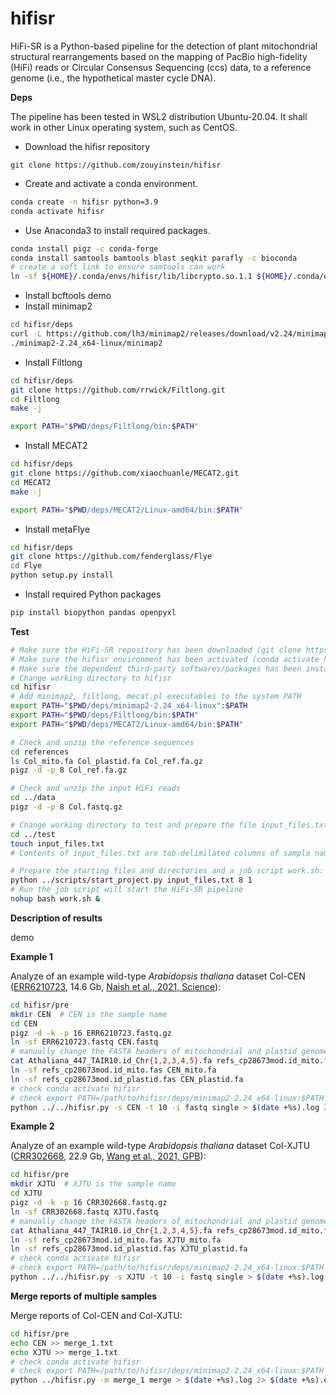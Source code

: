 # hifisr

HiFi-SR is a Python-based pipeline for the detection of plant mitochondrial structural rearrangements based on the mapping of PacBio high-fidelity (HiFi) reads or Circular Consensus Sequencing (ccs) data, to a reference genome (i.e., the hypothetical master cycle DNA).

**Deps**

The pipeline has been tested in WSL2 distribution Ubuntu-20.04. It shall work in other Linux operating system, such as CentOS.

* Download the hifisr repository

```
git clone https://github.com/zouyinstein/hifisr
```

* Create and activate a conda environment.

```bash
conda create -n hifisr python=3.9
conda activate hifisr
```

* Use Anaconda3 to install required packages.

```bash
conda install pigz -c conda-forge
conda install samtools bamtools blast seqkit parafly -c bioconda
# create a soft link to ensure samtools can work
ln -sf ${HOME}/.conda/envs/hifisr/lib/libcrypto.so.1.1 ${HOME}/.conda/envs/hifisr/lib/libcrypto.so.1.0.0  
```

* Install bcftools
  demo
* Install minimap2

```bash
cd hifisr/deps
curl -L https://github.com/lh3/minimap2/releases/download/v2.24/minimap2-2.24_x64-linux.tar.bz2 | tar -jxvf -
./minimap2-2.24_x64-linux/minimap2
```

* Install Filtlong

```bash
cd hifisr/deps
git clone https://github.com/rrwick/Filtlong.git
cd Filtlong
make -j

export PATH="$PWD/deps/Filtlong/bin:$PATH"
```

* Install MECAT2

```bash
cd hifisr/deps
git clone https://github.com/xiaochuanle/MECAT2.git
cd MECAT2
make -j

export PATH="$PWD/deps/MECAT2/Linux-amd64/bin:$PATH"
```

* Install metaFlye

```bash
cd hifisr/deps
git clone https://github.com/fenderglass/Flye
cd Flye
python setup.py install
```

* Install required Python packages

```bash
pip install biopython pandas openpyxl
```

**Test**

```bash
# Make sure the HiFi-SR repository has been downloaded (git clone https://github.com/zouyinstein/hifisr).
# Make sure the hifisr environment has been activated (conda activate hifisr).
# Make sure the dependent third-party softwares/packages has been installed.
# Change working directory to hifisr
cd hifisr
# Add minimap2, filtlong, mecat.pl executables to the system PATH
export PATH="$PWD/deps/minimap2-2.24_x64-linux":$PATH
export PATH="$PWD/deps/Filtlong/bin:$PATH"
export PATH="$PWD/deps/MECAT2/Linux-amd64/bin:$PATH"

# Check and unzip the reference sequences
cd references
ls Col_mito.fa Col_plastid.fa Col_ref.fa.gz
pigz -d -p 8 Col_ref.fa.gz

# Check and unzip the input HiFi reads
cd ../data
pigz -d -p 8 Col.fastq.gz

# Change working directory to test and prepare the file input_files.txt
cd ../test
touch input_files.txt
# Contents of input_files.txt are tab-delimilated columns of sample name, input reads, total genome reference, mt genome reference, and pt  genome reference. The information of multiple samples can be added in different lines.

# Prepare the starting files and directories and a job script work.sh: 8 threads for each sample; analyze 1 sample in parallel
python ../scripts/start_project.py input_files.txt 8 1
# Run the job script will start the HiFi-SR pipeline
nohup bash work.sh &
```

**Description of results**

demo

**Example 1**

Analyze of an example wild-type *Arabidopsis thaliana* dataset Col-CEN ([ERR6210723](https://www.ncbi.nlm.nih.gov/sra/ERR6210723), 14.6 Gb, [Naish et al., 2021, Science](https://www.science.org/doi/10.1126/science.abi7489)):

```bash
cd hifisr/pre
mkdir CEN  # CEN is the sample name
cd CEN
pigz -d -k -p 16 ERR6210723.fastq.gz
ln -sf ERR6210723.fastq CEN.fastq
# manually change the FASTA headers of mitochondrial and plastid genome refercences into mito and plastid for easily manipulation
cat Athaliana_447_TAIR10.id_Chr{1,2,3,4,5}.fa refs_cp28673mod.id_mito.fas refs_cp28673mod.id_plastid.fas > CEN_ref.fa
ln -sf refs_cp28673mod.id_mito.fas CEN_mito.fa
ln -sf refs_cp28673mod.id_plastid.fas CEN_plastid.fa
# check conda activate hifisr
# check export PATH=/path/to/hifisr/deps/minimap2-2.24_x64-linux:$PATH
python ../../hifisr.py -s CEN -t 10 -i fastq single > $(date +%s).log 2> $(date +%s).err &

```

**Example 2**

Analyze of an example wild-type *Arabidopsis thaliana* dataset Col-XJTU ([CRR302668](https://ngdc.cncb.ac.cn/gsa/browse/CRA004538/CRR302668), 22.9 Gb, [Wang et al., 2021, GPB](https://www.sciencedirect.com/science/article/pii/S1672022921001741)):

```bash
cd hifisr/pre
mkdir XJTU  # XJTU is the sample name
cd XJTU
pigz -d -k -p 16 CRR302668.fastq.gz
ln -sf CRR302668.fastq XJTU.fastq
# manually change the FASTA headers of mitochondrial and plastid genome refercences into mito and plastid for easily manipulation
cat Athaliana_447_TAIR10.id_Chr{1,2,3,4,5}.fa refs_cp28673mod.id_mito.fas refs_cp28673mod.id_plastid.fas > XJTU_ref.fa
ln -sf refs_cp28673mod.id_mito.fas XJTU_mito.fa
ln -sf refs_cp28673mod.id_plastid.fas XJTU_plastid.fa
# check conda activate hifisr
# check export PATH=/path/to/hifisr/deps/minimap2-2.24_x64-linux:$PATH
python ../../hifisr.py -s XJTU -t 10 -i fastq single > $(date +%s).log 2> $(date +%s).err &
```

**Merge reports of multiple samples**

Merge reports of Col-CEN and Col-XJTU:

```bash
cd hifisr/pre
echo CEN >> merge_1.txt
echo XJTU >> merge_1.txt
# check conda activate hifisr
# check export PATH=/path/to/hifisr/deps/minimap2-2.24_x64-linux:$PATH
python ../hifisr.py -m merge_1 merge > $(date +%s).log 2> $(date +%s).err &
```
